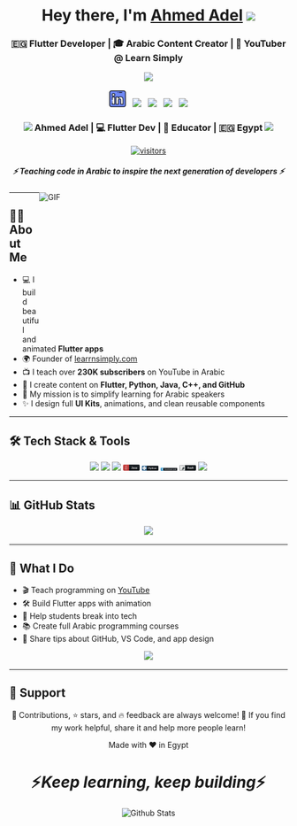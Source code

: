 <div align="center">
   <h1>Hey there, I'm <a href="https://learrnsimply.com">Ahmed Adel</a> <img src="https://media.giphy.com/media/hvRJCLFzcasrR4ia7z/giphy.gif" width="25px"></h1>
   <h3>🇪🇬 Flutter Developer | 🎓 Arabic Content Creator | 🎥 YouTuber @ Learn Simply</h3>
   <img src="https://pronoun.cyou/x/y?subject=He&object=Him&height=20">
</div>

<p align="center">
   <a href="https://linkedin.com/in/ahmed-adel-11bba6177"><img height="30" src="https://raw.githubusercontent.com/8bithemant/8bithemant/master/linkedin.png?raw=true"></a>&nbsp;&nbsp;
   <a href="https://instagram.com/ahmed.aaddel"><img height="30" src="https://raw.githubusercontent.com/gauravghongde/social-icons/master/SVG/Color/Instagram.svg"></a>&nbsp;&nbsp;
   <a href="https://facebook.com/ahmed.learnsimply"><img height="30" src="https://raw.githubusercontent.com/gauravghongde/social-icons/master/SVG/Color/Facebook.svg"></a>&nbsp;&nbsp;
   <a href="https://learrnsimply.com"><img height="30" src="https://raw.githubusercontent.com/gauravghongde/social-icons/master/SVG/Color/Internet.svg"></a>&nbsp;&nbsp;
   <a href="https://www.youtube.com/@Learn_Simply/videos/?sub_confirmation=1"><img height="30" src="https://raw.githubusercontent.com/youtube/logos/master/png/social/yt_logo_rgb_light.png"></a>
</p>

<div align="center">
  <h3><img src="https://media.giphy.com/media/WUlplcMpOCEmTGBtBW/giphy.gif" width="30"> Ahmed Adel | 💻 Flutter Dev | 🎤 Educator | 🇪🇬 Egypt <img src="https://media.giphy.com/media/WUlplcMpOCEmTGBtBW/giphy.gif" width="30"></h3>
</div>

<p align="center">
   <a href="https://visitor-badge.glitch.me/badge?page_id=ahmedlearnSimply.ahmedlearnSimply"> 
     <img alt="visitors" src="https://visitor-badge.glitch.me/badge?page_id=ahmedlearnSimply.ahmedlearnSimply"> 
   </a>
</p>

<h5 align="center">
   <i>⚡️ Teaching code in Arabic to inspire the next generation of developers ⚡️</i>
</h5>

<img align="right" height="270px" width="450px" alt="GIF" src="https://media.giphy.com/media/3FjEPbKqEPhPpmC8uY/giphy.gif" />

---

## 👨‍🏫 About Me

- 💻 I build beautiful and animated **Flutter apps**
- 🌍 Founder of [learrnsimply.com](https://learrnsimply.com)
- 📺 I teach over **230K subscribers** on YouTube in Arabic
- 🧠 I create content on **Flutter, Python, Java, C++, and GitHub**
- 🎯 My mission is to simplify learning for Arabic speakers
- ✨ I design full **UI Kits**, animations, and clean reusable components

---

## 🛠 Tech Stack & Tools

<p align="center">
  <img src="https://raw.githubusercontent.com/8bithemant/8bithemant/master/svg/dev/languages/dart.svg" width="30">
  <img src="https://raw.githubusercontent.com/8bithemant/8bithemant/master/svg/dev/frameworks/flutter.svg" width="30">
  <img src="https://raw.githubusercontent.com/8bithemant/8bithemant/master/svg/dev/languages/cpp.svg" width="30">
  <img src="https://raw.githubusercontent.com/8bithemant/8bithemant/master/svg/dev/languages/java.svg" width="30">
  <img src="https://raw.githubusercontent.com/8bithemant/8bithemant/master/svg/dev/languages/python.svg" width="30">
  <img src="https://raw.githubusercontent.com/8bithemant/8bithemant/master/svg/dev/tools/visualstudio_code.svg" width="30">
  <img src="https://raw.githubusercontent.com/8bithemant/8bithemant/master/svg/dev/tools/bash.svg" width="30">
  <img src="https://raw.githubusercontent.com/8bithemant/8bithemant/master/svg/dev/services/github.svg" width="30">
</p>

---

## 📊 GitHub Stats

<p align="center">
  <img src="https://github-readme-stats.vercel.app/api?username=ahmedlearnSimply&show_icons=true&theme=radical" />
</p>

---

## 🎯 What I Do

- 🎬 Teach programming on [YouTube](https://www.youtube.com/@Learn_Simply/videos/?sub_confirmation=1)
- 🛠 Build Flutter apps with animation
- 💼 Help students break into tech
- 📚 Create full Arabic programming courses
- 💬 Share tips about GitHub, VS Code, and app design

<p align="center">
  <img src="https://media.giphy.com/media/f9XgHHnPnDjOF1hWpl/giphy.gif" />
</p>

---

## 🤝 Support

<p align="center">
  🎀 Contributions, ⭐ stars, and 🔥 feedback are always welcome!  
  💙 If you find my work helpful, share it and help more people learn!
</p>

<p align="center">Made with ❤️ in Egypt</p>

<h1 align="center">⚡️<i>Keep learning, keep building</i>⚡️</h1>

<p align="center">
  <img src="https://raw.githubusercontent.com/mayhemantt/mayhemantt/Update/svg/Bottom.svg" alt="Github Stats" />
</p>
